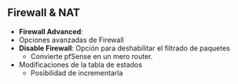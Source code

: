 ## Firewall & NAT

- **Firewall Advanced**:
 - Opciones avanzadas de Firewall
 - **Disable Firewall**: Opción para deshabilitar el filtrado de paquetes
   - Convierte pfSense en un mero router.
 - Modificaciones de la tabla de estados
   - Posibilidad de incrementarla
